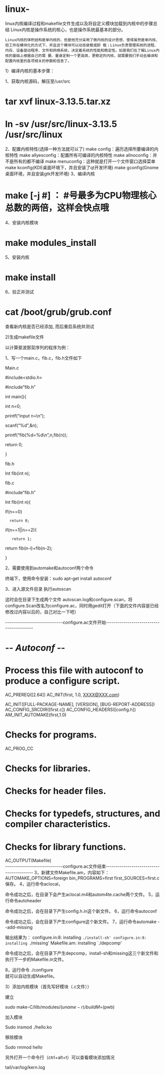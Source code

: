 # linux-
linux内核编译过程和makefile文件生成以及将自定义模块加载到内核中的步骤总结
Linux内核是操作系统的核心，也是操作系统最基本的部分。

    Linux内核的体积结构是单内核的、但是他充分采用了微内核的设计思想、使得虽然是单内核、但工作在模块化的方式下、并且这个模块可以动态装载或卸 载；Linux负责管理系统的进程、内存、设备驱动程序、文件和网络系统，决定着系统的性能和稳定性。如是我们在了解Linux内核的基础上根据自己的需 要、量身定制一个更高效，更稳定的内核，就需要我们手动去编译和配置内核里的各项相关的参数和信息了。

1）编译内核的基本步骤：

1、获取内核源码，解压至/usr/src
# tar xvf linux-3.13.5.tar.xz 
# ln -sv /usr/src/linux-3.13.5 /usr/src/linux
2、配置内核特性(选择一种方法就可以了)
make config：遍历选择所要编译的内核特性
make allyesconfig：配置所有可编译的内核特性
make allnoconfig：并不是所有的都不编译
make menuconfig：这种就是打开一个文件窗口选择菜单
make kconfig(KDE桌面环境下，并且安装了qt开发环境)
make gconfig(Gnome桌面环境，并且安装gtk开发环境)
3、编译内核
# make [-j #] ： #号最多为CPU物理核心总数的两倍，这样会快点哦 
4、安装内核模块
# make modules_install
5、安装内核
# make install
6、验正并测试
# cat /boot/grub/grub.conf
查看新内核是否已经添加, 而后重启系统并测试

2)生成makefile文件

以计算斐波那契序列的程序为例：

1、写一个main.c，fib.c，fib.h文件如下

Main.c

#include<stdio.h>

#include”fib.h”

int main(){

int n=0;

printf(“input n=\n”);

scanf(“%d”,&n);

printf(“fib(%d=%d\n”,n,fib(n));

return 0;

}

fib.h

Int fib(int  n);

fib.c

#include”fib.h”

Int  fib(int  n){

   If(n==0)

      return 0;

   if(n==1||n==2){

       return 1;

   return fib(n-i)+fib(n-2);

}

 

2、需要使用到automake和autoconf两个命令

终端下，使用命令安装：sudo apt-get install autoconf

3、进入源文件目录 执行autoscan 



这时会在目录下生成两个文件 autoscan.log和configure.scan，将configure.Scan改名为configure.ac，同时用gedit打开（下面的文件内容是已经修改过内容以后的，自己对比一下吧）



-----------------------------configure.ac文件开始-----------------------------------------
#                                               -*- Autoconf -*-
# Process this file with autoconf to produce a configure script.

AC_PREREQ([2.64])
AC_INIT(first, 1.0, XXXX@XXX.com)  

 AC_INIT([FULL-PACKAGE-NAME], [VERSION], [BUG-REPORT-ADDRESS])
AC_CONFIG_SRCDIR([first.c])
AC_CONFIG_HEADERS([config.h])
AM_INIT_AUTOMAKE(first,1.0)  
# Checks for programs.
AC_PROG_CC
# Checks for libraries.
# Checks for header files.
# Checks for typedefs, structures, and compiler characteristics.
# Checks for library functions.
AC_OUTPUT(Makefile)          
-----------------------------configure.ac文件结束-----------------------------------------
3，新建文件Makefile.am，内容如下：
AUTOMAKE_OPTIONS=foreign
bin_PROGRAMS=first
first_SOURCES=first.c
保存。
4，运行命令aclocal，

命令成功之后，在目录下会产生aclocal.m4和autom4te.cache两个文件。
5，运行命令autoheader

命令成功之后，会在目录下产生config.h.in这个新文件。
6，运行命令autoconf

命令成功之后，会在目录下产生configure这个新文件。
7，运行命令automake --add-missing


输出结果为：
configure.in:8: installing `./install-sh'
configure.in:8: installing `./missing'
Makefile.am: installing `./depcomp'

命令成功之后，会在目录下产生depcomp，install-sh和missing这三个新文件和执行下一步的Makefile.in文件。

8，运行命令  ./configure  
就可以自动生成Makefile。



3）添加内核模块（首先写好模块（.c文件））



建立


 sudo make-C/lilb/modules/$(uname  -r)/build M=$(pwb)



加入模块


Sudo insmod ./hello.ko



移除模块


Sudo rmmod hello



另外打开一个命令行（ctrl+alt+t）可以查看模块添加情况



tail/var/log/kern.log




